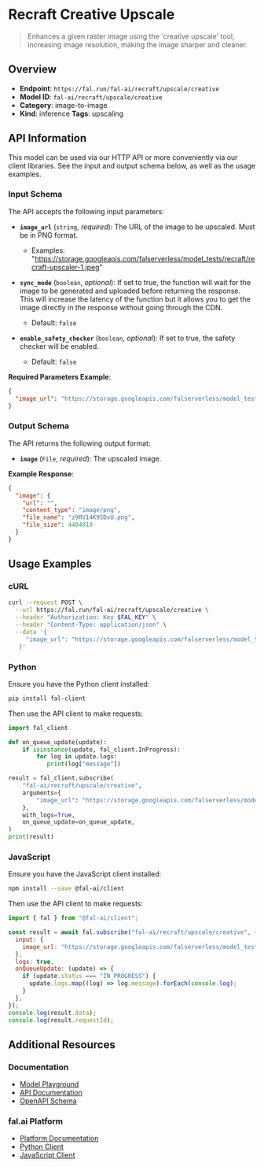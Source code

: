 # Recraft Creative Upscale

> Enhances a given raster image using the 'creative upscale' tool, increasing image resolution, making the image sharper and cleaner.


## Overview

- **Endpoint**: `https://fal.run/fal-ai/recraft/upscale/creative`
- **Model ID**: `fal-ai/recraft/upscale/creative`
- **Category**: image-to-image
- **Kind**: inference
**Tags**: upscaling



## API Information

This model can be used via our HTTP API or more conveniently via our client libraries.
See the input and output schema below, as well as the usage examples.


### Input Schema

The API accepts the following input parameters:


- **`image_url`** (`string`, _required_):
  The URL of the image to be upscaled. Must be in PNG format.
  - Examples: "https://storage.googleapis.com/falserverless/model_tests/recraft/recraft-upscaler-1.jpeg"

- **`sync_mode`** (`boolean`, _optional_):
  If set to true, the function will wait for the image to be generated and uploaded
  before returning the response. This will increase the latency of the function but
  it allows you to get the image directly in the response without going through the CDN.
  - Default: `false`

- **`enable_safety_checker`** (`boolean`, _optional_):
  If set to true, the safety checker will be enabled.
  - Default: `false`



**Required Parameters Example**:

```json
{
  "image_url": "https://storage.googleapis.com/falserverless/model_tests/recraft/recraft-upscaler-1.jpeg"
}
```


### Output Schema

The API returns the following output format:

- **`image`** (`File`, _required_):
  The upscaled image.



**Example Response**:

```json
{
  "image": {
    "url": "",
    "content_type": "image/png",
    "file_name": "z9RV14K95DvU.png",
    "file_size": 4404019
  }
}
```


## Usage Examples

### cURL

```bash
curl --request POST \
  --url https://fal.run/fal-ai/recraft/upscale/creative \
  --header "Authorization: Key $FAL_KEY" \
  --header "Content-Type: application/json" \
  --data '{
     "image_url": "https://storage.googleapis.com/falserverless/model_tests/recraft/recraft-upscaler-1.jpeg"
   }'
```

### Python

Ensure you have the Python client installed:

```bash
pip install fal-client
```

Then use the API client to make requests:

```python
import fal_client

def on_queue_update(update):
    if isinstance(update, fal_client.InProgress):
        for log in update.logs:
           print(log["message"])

result = fal_client.subscribe(
    "fal-ai/recraft/upscale/creative",
    arguments={
        "image_url": "https://storage.googleapis.com/falserverless/model_tests/recraft/recraft-upscaler-1.jpeg"
    },
    with_logs=True,
    on_queue_update=on_queue_update,
)
print(result)
```

### JavaScript

Ensure you have the JavaScript client installed:

```bash
npm install --save @fal-ai/client
```

Then use the API client to make requests:

```javascript
import { fal } from "@fal-ai/client";

const result = await fal.subscribe("fal-ai/recraft/upscale/creative", {
  input: {
    image_url: "https://storage.googleapis.com/falserverless/model_tests/recraft/recraft-upscaler-1.jpeg"
  },
  logs: true,
  onQueueUpdate: (update) => {
    if (update.status === "IN_PROGRESS") {
      update.logs.map((log) => log.message).forEach(console.log);
    }
  },
});
console.log(result.data);
console.log(result.requestId);
```


## Additional Resources

### Documentation

- [Model Playground](https://fal.ai/models/fal-ai/recraft/upscale/creative)
- [API Documentation](https://fal.ai/models/fal-ai/recraft/upscale/creative/api)
- [OpenAPI Schema](https://fal.ai/api/openapi/queue/openapi.json?endpoint_id=fal-ai/recraft/upscale/creative)

### fal.ai Platform

- [Platform Documentation](https://docs.fal.ai)
- [Python Client](https://docs.fal.ai/clients/python)
- [JavaScript Client](https://docs.fal.ai/clients/javascript)